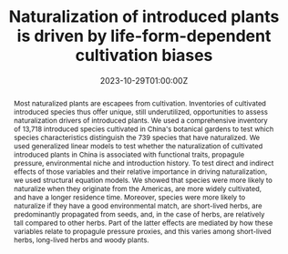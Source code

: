 ---
title: "Naturalization of introduced plants is driven by life-form-dependent cultivation biases"
authors:
- Bi-Cheng Dong
- admin
- Nicole L. Kinlock
- Robin Pouteau
- Petr Pyšek
- Patrick Weigelt
- Fei‐Hai Yu
- Mark van Kleunen

date: "2023-10-29T01:00:00Z"

# Publication type.
# Legend: 0 = Uncategorized; 1 = Conference paper; 2 = Journal article;
# 3 = Preprint / Working Paper; 4 = Report; 5 = Book; 6 = Book section;
# 7 = Thesis; 8 = Patent
publication_types: ["2"]

# Publication name and optional abbreviated publication name.
publication: "**Diversity and Distributions**：https://doi.org/10.1111/ddi.13788"
publication_short: ""

abstract: Most naturalized plants are escapees from cultivation. Inventories of cultivated introduced species thus offer unique, still underutilized, opportunities to assess naturalization drivers of introduced plants. We used a comprehensive inventory of 13,718 introduced species cultivated in China's botanical gardens to test which species characteristics distinguish the 739 species that have naturalized. We used generalized linear models to test whether the naturalization of cultivated introduced plants in China is associated with functional traits, propagule pressure, environmental niche and introduction history. To test direct and indirect effects of those variables and their relative importance in driving naturalization, we used structural equation models. We showed that species were more likely to naturalize when they originate from the Americas, are more widely cultivated, and have a longer residence time. Moreover, species were more likely to naturalize if they have a good environmental match, are short-lived herbs, are predominantly propagated from seeds, and, in the case of herbs, are relatively tall compared to other herbs. Part of the latter effects are mediated by how these variables relate to propagule pressure proxies, and this varies among short-lived herbs, long-lived herbs and woody plants.

tags:
- Biological Invasions
featured: false

# links:
# - name: ""
#   url: ""
url_pdf: 'https://github.com/qiang-yang-ecology/papers/blob/main/Diversity%20and%20Distributions%20-%202023%20-%20Dong%20-%20Naturalization%20of%20introduced%20plants%20is%20driven%20by%20life%E2%80%90form%E2%80%90dependent.pdf'
url_code: ''
url_dataset: ''
url_poster: ''
url_project: ''
url_slides: ''
url_source: ''
url_video: ''

---